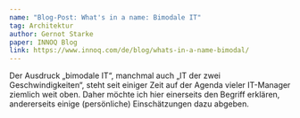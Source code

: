```yaml
---
name: "Blog-Post: What's in a name: Bimodale IT"
tag: Architektur
author: Gernot Starke
paper: INNOQ Blog
link: https://www.innoq.com/de/blog/whats-in-a-name-bimodal/
---
```

Der Ausdruck „bimodale IT“, manchmal auch „IT der zwei Geschwindigkeiten“, 
steht seit einiger Zeit auf der Agenda vieler IT-Manager ziemlich weit oben. 
Daher möchte ich hier einerseits den Begriff erklären, andererseits einige (persönliche) Einschätzungen dazu abgeben.